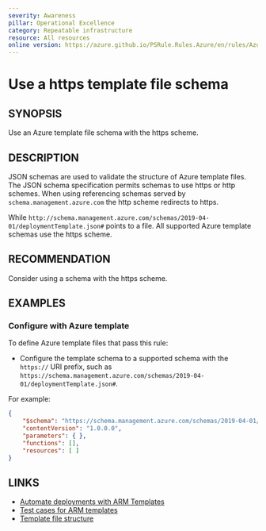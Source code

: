 ```yaml
---
severity: Awareness
pillar: Operational Excellence
category: Repeatable infrastructure
resource: All resources
online version: https://azure.github.io/PSRule.Rules.Azure/en/rules/Azure.Template.TemplateScheme/
---
```


# Use a https template file schema

## SYNOPSIS

Use an Azure template file schema with the https scheme.

## DESCRIPTION

JSON schemas are used to validate the structure of Azure template files.
The JSON schema specification permits schemas to use https or http schemes.
When using referencing schemas served by `schema.management.azure.com` the http scheme redirects to https.

While `http://schema.management.azure.com/schemas/2019-04-01/deploymentTemplate.json#` points to a file.
All supported Azure template schemas use the https scheme.

## RECOMMENDATION

Consider using a schema with the https scheme.

## EXAMPLES

### Configure with Azure template

To define Azure template files that pass this rule:

- Configure the template schema to a supported schema with the `https://` URI prefix,
  such as `https://schema.management.azure.com/schemas/2019-04-01/deploymentTemplate.json#`.

For example:

```json
{
    "$schema": "https://schema.management.azure.com/schemas/2019-04-01/deploymentTemplate.json#",
    "contentVersion": "1.0.0.0",
    "parameters": { },
    "functions": [],
    "resources": [ ]
}
```

## LINKS

- [Automate deployments with ARM Templates](https://learn.microsoft.com/azure/architecture/framework/devops/automation-infrastructure#automate-deployments-with-arm-templates)
- [Test cases for ARM templates](https://docs.microsoft.com/azure/azure-resource-manager/templates/template-test-cases)
- [Template file structure](https://docs.microsoft.com/azure/azure-resource-manager/templates/template-syntax)
